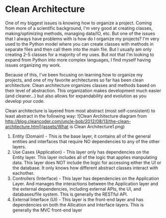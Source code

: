 # Clean Architecture

One of my biggest issues is knowing how to organize a project. Coming from more of a scientific background, I'm very good at creating classes, making/optimizing methods, managing data/IO, etc. But one of the issues that I always have problems with is how do I organize my projects? I'm very used to the Python model where you can create classes with methods in separate files and then call them into the main file. But I usually am only creating 2-5 classes for a majority of my uses. But not that I'm looking to expand from Python into more complex languages, I find myself having issues organizing my work.

Because of this, I've been focusing on learning how to organize my projects, and one of my favorite architectures so far has been clean architecture. Clean architecture organizes classes and methods based on their level of abstraction. This organization makes development much easier (and cleaner...) but also allows for expandability and evolution as you develop your code.

Clean architecture is layered from most abstract (most self-consistent) to least abstract in the following way:
![Clean Architecture diagram from http://blog.cleancoder.com/uncle-bob/2012/08/13/the-clean-architecture.html](assets/What is Clean Architecture1.png)
1. Entity (Domain) - This is the base layer, it contains all of the general entities and interfaces that require NO dependencies to any of the other layers.
2. Use Cases (Application) - This layer only has dependencies on the Entity layer. This layer includes all of the logic that applies manpulating data. This layer does NOT include the logic for accessing either the UI or the database. It only knows how different abstract classes interact with eachother.
3. Controllers (Interface) - This layer has dependencies on the Application Layer. And manages the interactions between the Application layer and the external dependencies, including external APIs, the UI, and databases/file system. This is generally the RESTful API.
4. External Interface (UI) - This layer is the front-end layer and has dependencies on both the Allication and Interface layers. This is generally the MVC front-end layer
